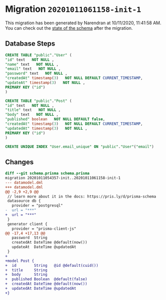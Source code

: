# Migration `20201011061158-init-1`

This migration has been generated by Narendran at 10/11/2020, 11:41:58 AM.
You can check out the [state of the schema](./schema.prisma) after the migration.

## Database Steps

```sql
CREATE TABLE "public"."User" (
"id" text   NOT NULL ,
"name" text   NOT NULL ,
"email" text   NOT NULL ,
"password" text   NOT NULL ,
"createdAt" timestamp(3)   NOT NULL DEFAULT CURRENT_TIMESTAMP,
"updateAt" timestamp(3)   NOT NULL ,
PRIMARY KEY ("id")
)

CREATE TABLE "public"."Post" (
"id" text   NOT NULL ,
"title" text   NOT NULL ,
"body" text   NOT NULL ,
"published" boolean   NOT NULL DEFAULT false,
"createdAt" timestamp(3)   NOT NULL DEFAULT CURRENT_TIMESTAMP,
"updatedAt" timestamp(3)   NOT NULL ,
PRIMARY KEY ("id")
)

CREATE UNIQUE INDEX "User.email_unique" ON "public"."User"("email")
```

## Changes

```diff
diff --git schema.prisma schema.prisma
migration 20201011054357-init..20201011061158-init-1
--- datamodel.dml
+++ datamodel.dml
@@ -2,9 +2,9 @@
 // learn more about it in the docs: https://pris.ly/d/prisma-schema
 datasource db {
   provider = "postgresql"
-  url = "***"
+  url = "***"
 }
 generator client {
   provider = "prisma-client-js"
@@ -17,4 +17,13 @@
   password  String
   createdAt DateTime @default(now())
   updateAt  DateTime @updatedAt
 }
+
+model Post {
+  id        String   @id @default(cuid())
+  title     String
+  body      String
+  published Boolean  @default(false)
+  createdAt DateTime @default(now())
+  updatedAt DateTime @updatedAt
+}
```


